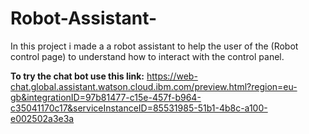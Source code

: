 # Robot-Assistant-
In this project i made a a robot assistant to help the user of the (Robot control page) to understand how to interact with the control panel.

**To try the chat bot use this link:** https://web-chat.global.assistant.watson.cloud.ibm.com/preview.html?region=eu-gb&integrationID=97b81477-c15e-457f-b964-c35041170c17&serviceInstanceID=85531985-51b1-4b8c-a100-e002502a3e3a





